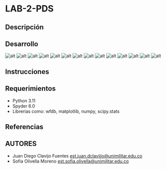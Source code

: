 # LAB-2-PDS

## Descripción

## Desarrollo

![alt](h1.png)
![alt](x1.png)
![alt](y1.png)
![alt](y1Python.png)
![alt](h2.png)
![alt](x2.png)
![alt](y2Python.png)
![alt](correlacion.png)
![alt](EEG.png)
![alt](HistogramaSeñalT.png)
![alt](EspectroNormalizado.png)
![alt](DensidadEspectral1.png)
![alt](HistogramaEnFrecuencia.png)
![alt](transformadas.png)

## Instrucciones

## Requerimientos

- Python 3.11
- Spyder 6.0
- Librerias como: wfdb, matplotlib, numpy, scipy.stats

## Referencias

## AUTORES
- Juan Diego Clavijo Fuentes
  est.juan.dclavijjo@unimilitar.edu.co
- Sofia Olivella Moreno
  est.sofia.olivella@unimilitar.edu.co



